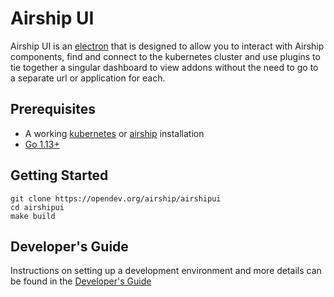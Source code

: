 # Airship UI

Airship UI is an [electron](https://www.electronjs.org/) that is designed to allow you to interact with Airship components, find and connect to the kubernetes cluster and use plugins to tie together a singular dashboard to view addons without the need to go to a separate url or application for each. 

## Prerequisites

- A working [kubernetes](https://kubernetes.io/) or [airship](https://wiki.openstack.org/wiki/Airship) installation
- [Go 1.13+](https://golang.org/dl/)

## Getting Started

```
git clone https://opendev.org/airship/airshipui
cd airshipui
make build
```

## Developer's Guide

Instructions on setting up a development environment and more details can be found in the [Developer's Guide](DevelopersGuide.md)
